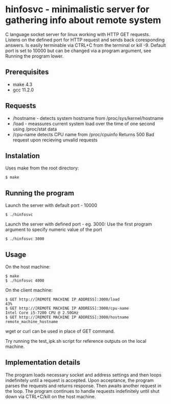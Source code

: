 # hinfosvc - minimalistic server for gathering info about remote system
C language socket server for linux working with HTTP GET requests. Listens on the defined port for HTTP request and sends back coresponding answers. Is easily terminable via CTRL+C from the terminal or kill -9. Default port is set to 10000 but can be changed via a program argument, see Running the program lower.

## Prerequisites
* make 4.3
* gcc 11.2.0

## Requests
* /hostname - detects system hostname from /proc/sys/kernel/hostname
* /load - meassures current system load over the time of one second using /proc/stat data
* /cpu-name detects CPU name from /proc/cpuinfo
Returns 500 Bad request upon recieving unvalid requests

## Instalation
Uses make from the root directory:
```
$ make 
```

## Running the program
Launch the server with default port - 10000
```
$ ./hinfosvc
```

Launch the server with defined port - eg. 3000: Use the first program argument to specify numeric value of the port
```
$ ./hinfosvc 3000
```

## Usage
On the host machine:
```
$ make
$ ./hinfosvc 4000
```

On the client machine:
```
$ GET http://[REMOTE MACHINE IP ADDRESS]:3000/load 
43%
$ GET http://[REMOTE MACHINE IP ADDRESS]:3000/cpu-name
Intel Core i5-7200 CPU @ 2.50GHz
$ GET http://[REMOTE MACHINE IP ADDRESS]:3000/hostname
remote_machine_hostname
```

wget or curl can be used in place of GET command.

Try running the test_ipk.sh script for reference outputs on the local machine.


## Implementation details
The program loads necessary socket and address settings and then loops indefinitely until a request is accepted. Upon acceptance, the program parses the requests and returns response. Then awaits another request in the loop. The program continues to handle requests indefinitely until shut down via CTRL+C/kill on the host machine.

